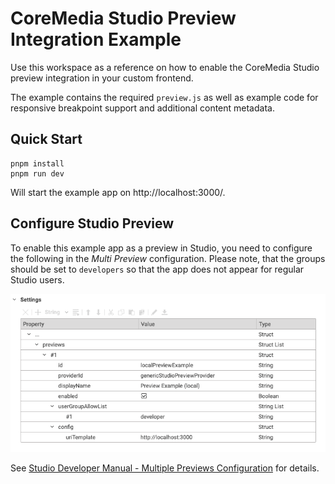 # CoreMedia Studio Preview Integration Example

Use this workspace as a reference on how to enable the CoreMedia Studio preview integration in your custom frontend.

The example contains the required `preview.js` as well as example code for responsive breakpoint support and additional content metadata.

## Quick Start

```shell
pnpm install
pnpm run dev
```

Will start the example app on http://localhost:3000/.

## Configure Studio Preview
To enable this example app as a preview in Studio, you need to configure the following in the _Multi Preview_ configuration. Please note, that the groups should be set to `developers` so that the app does not appear for regular Studio users.

![studio-preview-configuration.png](doc%2Fstudio-preview-configuration.png)

See [Studio Developer Manual - Multiple Previews Configuration](https://documentation.coremedia.com/cmcc-11/artifacts/2304/webhelp/studio-developer-en/content/MultiplePreviewsConfiguration.html) for details.
